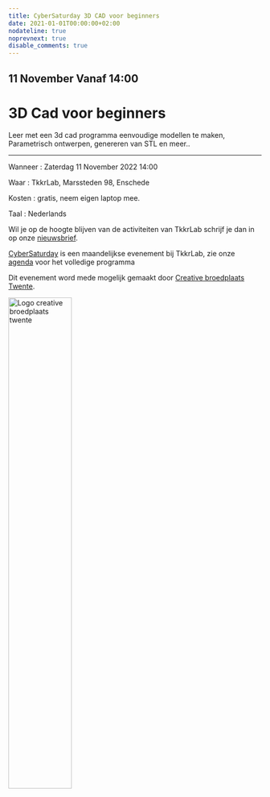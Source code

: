 ```yaml
---
title: CyberSaturday 3D CAD voor beginners
date: 2021-01-01T00:00:00+02:00
nodateline: true
noprevnext: true
disable_comments: true
---
```


## 11 November Vanaf 14:00 ##

# 3D Cad voor beginners

Leer met een 3d cad programma eenvoudige modellen te maken, Parametrisch ontwerpen,  genereren van STL en meer..




<hr>
Wanneer : Zaterdag 11 November 2022 14:00

Waar : TkkrLab, Marssteden 98, Enschede

Kosten : gratis, neem eigen laptop mee.

Taal : Nederlands

Wil je op de hoogte blijven van de activiteiten van TkkrLab schrijf je dan in op onze [nieuwsbrief](http://eepurl.com/gLxrLD).


[CyberSaturday](/cybersaturdays/cybersaturday/) is een maandelijkse evenement bij TkkrLab, zie onze [agenda](/agenda/) voor het volledige programma

Dit evenement word mede mogelijk gemaakt door [Creative broedplaats Twente](http://www.creatievebroedplaatsentwente.nl/).

<img width=50% src="/images/Logo-Creatieve-Broedplaatsen-Twente.jpg"  alt="Logo creative broedplaats twente">